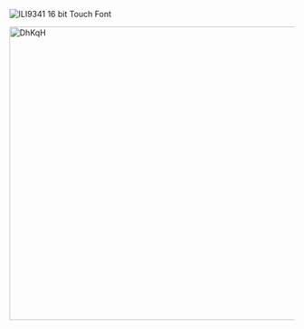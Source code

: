

![ILI9341 16 bit Touch Font](https://github.com/offpic/ILI9341-16-BIT-FONT-TOUCH-RASPBERRY-PI-PICO/assets/31142397/679b90cd-d1d1-4c10-8004-fa663b9fc5cd)

<img width="518" alt="DhKqH" src="https://github.com/offpic/ILI9341-16-BIT-FONT-TOUCH-RASPBERRY-PI-PICO/assets/31142397/e8a66cd0-2e40-45e2-9f77-412eec67ddf0">

